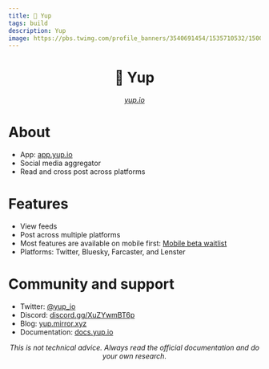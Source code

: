 ```yaml
---
title: 🙂 Yup
tags: build
description: Yup
image: https://pbs.twimg.com/profile_banners/3540691454/1535710532/1500x500
---
```


<h1 style="text-align: center;">🙂 Yup</h1>

<p style="text-align: center;
          font-style: italic"><a href="https://yup.io" target="_blank">yup.io</a></p>

# About

- App: [app.yup.io](https://app.yup.io)
- Social media aggregator
- Read and cross post across platforms

# Features

- View feeds
- Post across multiple platforms
- Most features are available on mobile first: [Mobile beta waitlist](https://yupio.typeform.com/to/lXQyUc5e)
- Platforms: Twitter, Bluesky, Farcaster, and Lenster

# Community and support

- Twitter: [@yup_io](https://twitter.com/yup_io)
- Discord: [discord.gg/XuZYwmBT6p](https://t.co/DSp48D5FFK)
- Blog: [yup.mirror.xyz](https://yup.mirror.xyz)
- Documentation: [docs.yup.io](https://docs.yup.io)

<p style="text-align: center; font-style: italic">This is not technical advice. Always read the official documentation and do your own research.</p>